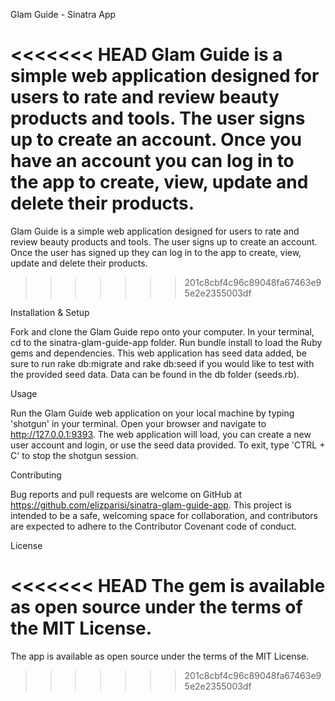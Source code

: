Glam Guide - Sinatra App

<<<<<<< HEAD
Glam Guide is a simple web application designed for users to rate and review beauty products and tools. The user signs up to create an account. Once you have an account you can log in to the app to create, view, update and delete their products.
=======
Glam Guide is a simple web application designed for users to rate and review beauty products and tools. The user signs up to create an account. Once the user has signed up they can log in to the app to create, view, update and delete their products.
>>>>>>> 201c8cbf4c96c89048fa67463e95e2e2355003df

Installation & Setup

Fork and clone the Glam Guide repo onto your computer. In your terminal, cd to the sinatra-glam-guide-app folder. Run bundle install to load the Ruby gems and dependencies. This web application has seed data added, be sure to run rake db:migrate and rake db:seed if you would like to test with the provided seed data. Data can be found in the db folder (seeds.rb).

Usage

Run the Glam Guide web application on your local machine by typing 'shotgun' in your terminal. Open your browser and navigate to http://127.0.0.1:9393. The web application will load, you can create a new user account and login, or use the seed data provided. To exit, type 'CTRL + C' to stop the shotgun session.

Contributing

Bug reports and pull requests are welcome on GitHub at https://github.com/elizparisi/sinatra-glam-guide-app. This project is intended to be a safe, welcoming space for collaboration, and contributors are expected to adhere to the Contributor Covenant code of conduct.

License

<<<<<<< HEAD
The gem is available as open source under the terms of the MIT License.
=======
The app is available as open source under the terms of the MIT License.
>>>>>>> 201c8cbf4c96c89048fa67463e95e2e2355003df
